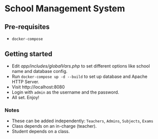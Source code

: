 # School Management System

## Pre-requisites
- `docker-compose`

## Getting started

- Edit _app/includes/globalVars.php_ to set different options like school name and database config.
- Run `docker-compose up -d --build` to set up database and Apache HTTP Server.
- Visit http://localhost:8080
- Login with `admin` as the username and the password.
- All set. Enjoy!


### Notes

- These can be added independently:
	`Teachers`, `Admins`, `Subjects`, `Exams`
- Class depends on an in-charge (teacher). 
- Student depends on a class.
